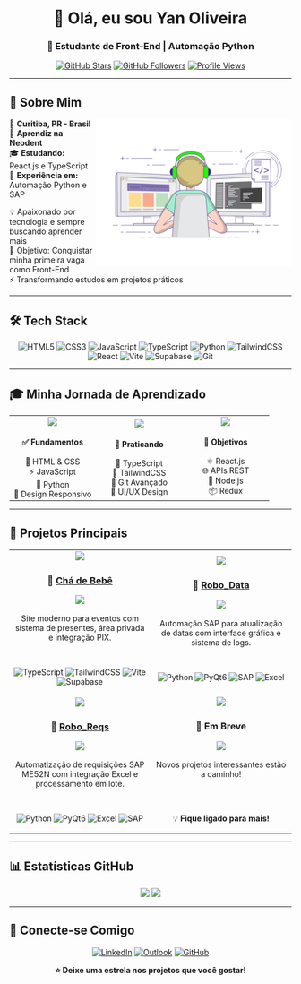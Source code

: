 <div align="center">

# 👋 Olá, eu sou Yan Oliveira

### 🚀 Estudante de Front-End | Automação Python

[![GitHub Stars](https://custom-icon-badges.demolab.com/github/stars/Yan-Sykes?color=55960c&style=for-the-badge&labelColor=488207&logo=star&label=Estrelas)](https://github.com/Yan-Sykes?tab=repositories&sort=stargazers)
[![GitHub Followers](https://custom-icon-badges.demolab.com/github/followers/Yan-Sykes?color=236ad3&labelColor=1155ba&style=for-the-badge&logo=github&label=Seguidores&logoColor=white)](https://github.com/Yan-Sykes?tab=followers)
[![Profile Views](https://komarev.com/ghpvc/?username=Yan-Sykes&color=blueviolet&style=for-the-badge)](https://github.com/Yan-Sykes)

</div>

---

## 🎯 Sobre Mim

<img align="right" alt="Coding" width="350" src="https://raw.githubusercontent.com/devSouvik/devSouvik/master/gif3.gif">

📍 **Curitiba, PR - Brasil**  
💼 **Aprendiz na Neodent**  
🎓 **Estudando:** React.js e TypeScript  
🔧 **Experiência em:** Automação Python e SAP

💡 Apaixonado por tecnologia e sempre buscando aprender mais  
🎯 Objetivo: Conquistar minha primeira vaga como Front-End  
⚡ Transformando estudos em projetos práticos

---

## 🛠️ Tech Stack

<div align="center">

![HTML5](https://img.shields.io/badge/HTML5-E34F26?style=for-the-badge&logo=html5&logoColor=white)
![CSS3](https://img.shields.io/badge/CSS3-1572B6?style=for-the-badge&logo=css3&logoColor=white)
![JavaScript](https://img.shields.io/badge/JavaScript-F7DF1E?style=for-the-badge&logo=javascript&logoColor=black)
![TypeScript](https://img.shields.io/badge/TypeScript-007ACC?style=for-the-badge&logo=typescript&logoColor=white)
![Python](https://img.shields.io/badge/Python-3776AB?style=for-the-badge&logo=python&logoColor=white)
![TailwindCSS](https://img.shields.io/badge/Tailwind_CSS-38B2AC?style=for-the-badge&logo=tailwind-css&logoColor=white)
![React](https://img.shields.io/badge/React-20232A?style=for-the-badge&logo=react&logoColor=61DAFB)
![Vite](https://img.shields.io/badge/Vite-646CFF?style=for-the-badge&logo=vite&logoColor=white)
![Supabase](https://img.shields.io/badge/Supabase-3FCF8E?style=for-the-badge&logo=supabase&logoColor=white)
![Git](https://img.shields.io/badge/Git-F05032?style=for-the-badge&logo=git&logoColor=white)

</div>

---

## 🎓 Minha Jornada de Aprendizado

<div align="center">

<table>
<tr>
<td align="center" width="33%">
<img src="https://img.shields.io/badge/STATUS-CONCLUÍDO-success?style=for-the-badge&logo=checkmarx&logoColor=white"/><br><br>
<b>✅ Fundamentos</b><br><br>
🎨 HTML & CSS<br>
⚡ JavaScript<br>
🐍 Python<br>
📱 Design Responsivo<br>
</td>
<td align="center" width="33%">
<img src="https://img.shields.io/badge/STATUS-EM_PROGRESSO-yellow?style=for-the-badge&logo=gatsby&logoColor=white"/><br><br>
<b>🔄 Praticando</b><br><br>
📘 TypeScript<br>
🎨 TailwindCSS<br>
🔧 Git Avançado<br>
🎯 UI/UX Design<br>
</td>
<td align="center" width="33%">
<img src="https://img.shields.io/badge/STATUS-PRÓXIMO-blue?style=for-the-badge&logo=target&logoColor=white"/><br><br>
<b>📌 Objetivos</b><br><br>
⚛️ React.js<br>
🌐 APIs REST<br>
🚀 Node.js<br>
📦 Redux<br>
</td>
</tr>
</table>

</div>

---

## 🚀 Projetos Principais

<div align="center">

<table>
<tr>
<td width="50%" align="center">

<img src="https://img.shields.io/badge/STATUS-EM_DESENVOLVIMENTO-yellow?style=for-the-badge"/>

### 🎉 [Chá de Bebê](https://github.com/Yan-Sykes/Cha-de-bebe)

<img src="https://img.icons8.com/fluency/96/000000/web.png" width="80"/>

Site moderno para eventos com sistema de presentes, área privada e integração PIX.

<br>

![TypeScript](https://img.shields.io/badge/TypeScript-007ACC?style=flat-square&logo=typescript&logoColor=white)
![TailwindCSS](https://img.shields.io/badge/Tailwind-38B2AC?style=flat-square&logo=tailwind-css&logoColor=white)
![Vite](https://img.shields.io/badge/Vite-646CFF?style=flat-square&logo=vite&logoColor=white)
![Supabase](https://img.shields.io/badge/Supabase-3FCF8E?style=flat-square&logo=supabase&logoColor=white)

</td>
<td width="50%" align="center">

<img src="https://img.shields.io/badge/STATUS-CONCLUÍDO-success?style=for-the-badge"/>

### 🤖 [Robo_Data](https://github.com/Yan-Sykes/Robo_Data)

<img src="https://img.icons8.com/fluency/96/000000/bot.png" width="80"/>

Automação SAP para atualização de datas com interface gráfica e sistema de logs.

<br>

![Python](https://img.shields.io/badge/Python-3776AB?style=flat-square&logo=python&logoColor=white)
![PyQt6](https://img.shields.io/badge/PyQt6-41CD52?style=flat-square&logo=qt&logoColor=white)
![SAP](https://img.shields.io/badge/SAP-0FAAFF?style=flat-square&logo=sap&logoColor=white)
![Excel](https://img.shields.io/badge/Excel-217346?style=flat-square&logo=microsoft-excel&logoColor=white)

</td>
</tr>
<tr>
<td width="50%" align="center">

<img src="https://img.shields.io/badge/STATUS-CONCLUÍDO-success?style=for-the-badge"/>

### 🤖 [Robo_Reqs](https://github.com/Yan-Sykes/Robo_Reqs)

<img src="https://img.icons8.com/fluency/96/000000/robot-2.png" width="80"/>

Automatização de requisições SAP ME52N com integração Excel e processamento em lote.

<br>

![Python](https://img.shields.io/badge/Python-3776AB?style=flat-square&logo=python&logoColor=white)
![PyQt6](https://img.shields.io/badge/PyQt6-41CD52?style=flat-square&logo=qt&logoColor=white)
![Excel](https://img.shields.io/badge/Excel-217346?style=flat-square&logo=microsoft-excel&logoColor=white)
![SAP](https://img.shields.io/badge/SAP-0FAAFF?style=flat-square&logo=sap&logoColor=white)

</td>
<td width="50%" align="center">

<img src="https://img.shields.io/badge/STATUS-EM_BREVE-blue?style=for-the-badge"/>

### 🌟 Em Breve

<img src="https://img.icons8.com/fluency/96/000000/rocket.png" width="80"/>

Novos projetos interessantes estão a caminho!

<br><br>

💡 **Fique ligado para mais!**

</td>
</tr>
</table>

</div>

---

## 📊 Estatísticas GitHub

<div align="center">

<img height="180em" src="https://github-readme-stats.vercel.app/api?username=Yan-Sykes&show_icons=true&theme=tokyonight&include_all_commits=false&count_private=true&hide_border=true&bg_color=0d1117&locale=pt-br"/>
<img height="180em" src="https://github-readme-stats.vercel.app/api/top-langs/?username=Yan-Sykes&layout=compact&langs_count=8&theme=tokyonight&hide_border=true&bg_color=0d1117&locale=pt-br"/>

</div>

---

## 🤝 Conecte-se Comigo

<div align="center">

[![LinkedIn](https://img.shields.io/badge/LinkedIn-0077B5?style=for-the-badge&logo=linkedin&logoColor=white)](https://www.linkedin.com/in/yan-oliveira-724269236/)
[![Outlook](https://img.shields.io/badge/Outlook-0078D4?style=for-the-badge&logo=microsoft-outlook&logoColor=white)](mailto:yan_oliveira2003@hotmail.com)
[![GitHub](https://img.shields.io/badge/GitHub-181717?style=for-the-badge&logo=github&logoColor=white)](https://github.com/Yan-Sykes)

**⭐ Deixe uma estrela nos projetos que você gostar!**
